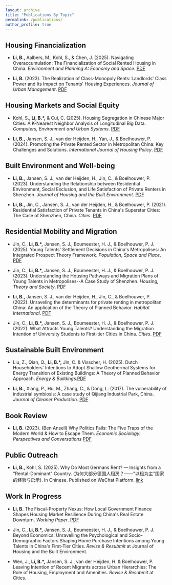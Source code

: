 ```yaml
---
layout: archive
title: "Publications By Topic"
permalink: /publications/
author_profile: true
---
```


## Housing Financialization

* **Li, B.,** Aalbers, M., Kohl, S., & Chen, J. (2025). Navigating Overaccumulation: The Financialization of Social Rented Housing in China. *Environment and Planning A: Economy and Space*. [PDF](https://housingforall.github.io/files/epa-public-version.pdf)
  
* **Li, B.** (2023). The Realization of Class-Monopoly Rents: Landlords' Class Power and Its Impact on Tenants' Housing Experiences. *Journal of Urban Management*. [PDF](https://housingforall.github.io/files/jum_2023.pdf)

## Housing Markets and Social Equity

* Kohl, S., **Li, B.\*,** & Cui, C. (2025). Housing Segregation in Chinese Major Cities: A K-Nearest Neighbor Analysis of Longitudinal Big Data. *Computers, Environment and Urban Systems*. [PDF](https://housingforall.github.io/files/ceus_2025.pdf)
  
* **Li, B.,** Jansen, S. J., van der Heijden, H., Yan, J., & Boelhouwer, P. (2024). Promoting the Private Rented Sector in Metropolitan China: Key Challenges and Solutions. *International Journal of Housing Policy*. [PDF](https://housingforall.github.io/files/ijhp-2024.pdf)

## Built Environment and Well-being

* **Li, B.,** Jansen, S. J., van der Heijden, H., Jin, C., & Boelhouwer, P. (2023). Understanding the Relationship between Residential Environment, Social Exclusion, and Life Satisfaction of Private Renters in Shenzhen. *Journal of Housing and the Built Environment*. [PDF](https://housingforall.github.io/files/hbe_2023.pdf)
  
* **Li, B.,** Jin, C., Jansen, S. J., van der Heijden, H., & Boelhouwer, P. (2021). Residential Satisfaction of Private Tenants in China's Superstar Cities: The Case of Shenzhen, China. *Cities*. [PDF](https://housingforall.github.io/files/cities_2021.pdf)

## Residential Mobility and Migration

* Jin, C., **Li, B.\*,** Jansen, S. J., Boumeester, H. J., & Boelhouwer, P. J. (2025). Young Talents' Settlement Decisions in China's Metropolises: An Integrated Prospect Theory Framework. *Population, Space and Place*. [PDF](https://housingforall.github.io/files/psp_public_version.pdf)
  
* Jin, C., **Li, B.\*,** Jansen, S. J., Boumeester, H. J., & Boelhouwer, P. J. (2023). Understanding the Housing Pathways and Migration Plans of Young Talents in Metropolises--A Case Study of Shenzhen. *Housing, Theory and Society*. [PDF](https://housingforall.github.io/files/hts_2023.pdf)

* **Li, B.,** Jansen, S. J., van der Heijden, H., Jin, C., & Boelhouwer, P. (2022). Unraveling the determinants for private renting in metropolitan China: An application of the Theory of Planned Behavior. *Habitat International*. [PDF](https://housingforall.github.io/files/hi_2022.pdf)

* Jin, C., **Li, B.\*,** Jansen, S. J., Boumeester, H. J., & Boelhouwer, P. J. (2022). What Attracts Young Talents? Understanding the Migration Intention of University Students to First-tier Cities in China. *Cities*. [PDF](https://housingforall.github.io/files/cities_2022.pdf)

## Sustainable Built Environment 
* Liu, Z., Qian, Q., **Li, B.\*,** Jin, C. & Visscher, H. (2025). Dutch Householders\' Intentions to Adopt Shallow Geothermal Systems for Energy Transition of Existing Buildings: A Theory of Planned Behavior Approach. *Energy & Buildings*.[PDF](https://housingforall.github.io/files/eb_2025.pdf) 

* **Li, B.,** Xiang, P., Hu, M., Zhang, C., & Dong, L. (2017). The vulnerability of industrial symbiosis: A case study of Qijiang Industrial Park, China. *Journal of Cleaner Production*. [PDF](https://housingforall.github.io/files/jcp_2017.pdf)
  
## Book Review
* **Li, B.** (2023). (Ben Ansell) Why Politics Fails: The Five Traps of the Modern World & How to Escape Them. *Economic Sociology: Perspectives and Conversations* [PDF](https://housingforall.github.io/files/book_review_ansell.pdf)

## Public Outreach

* **Li, B.,** Kohl, S. (2025). Why Do Most Germans Rent? — Insights from a "Rental-Dominant" Country. (为何大部分德国人租房？——"以租为主"国家的经验与启示). In Chinese. Published on WeChat Platform. [link](https://mp.weixin.qq.com/s/lfs16iBYj-xZMBZ1mKtIMA)

## Work In Progress

* **Li, B.**  The Fiscal-Property Nexus: How Local Government Finance Shapes Housing Market Resilience During China's Real Estate Downturn. *Working Paper*. [PDF](https://housingforall.github.io/files/manustript_07_02.pdf)
  
* Jin, C., **Li, B.\*,** Jansen, S. J., Boumeester, H. J., & Boelhouwer, P. J.  Beyond Economics: Unravelling the Psychological and Socio-Demographic Factors Shaping Home Purchase Intentions among Young Talents in China\'s First-Tier Cities. *Revise & Resubmit* at Journal of Housing and the Built Environment.
  
* Wen, J., **Li, B.\*,** Jansen, S. J., van der Heijden, H. & Boelhouwer, P.  Leaving Intention of Recent Migrants across Urban Hierarchies: The Role of Housing, Employment and Amenities. *Revise & Resubmit* at Cities.

  

